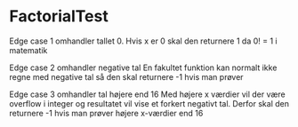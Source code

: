 # FactorialTest

Edge case 1 omhandler tallet 0.
Hvis x er 0 skal den returnere 1 da 0! = 1 i matematik

Edge case 2 omhandler negative tal
En fakultet funktion kan normalt ikke regne med negative tal så den skal returnere -1 hvis man prøver

Edge case 3 omhandler tal højere end 16
Med højere x værdier vil der være overflow i integer og resultatet vil vise et forkert negativt tal.
Derfor skal den returnere -1 hvis man prøver højere x-værdier end 16
